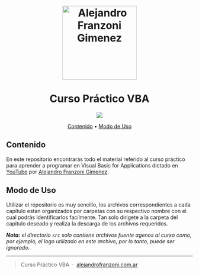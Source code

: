 
<h1 align="center">
  <br>
  <a href="https://www.alejandrofranzoni.com.ar/"><img src="https://github.com/alefranzoni/vba_curse/blob/main/src/icon.png?raw=true" alt="Alejandro Franzoni Gimenez" width="200"></a>
  <br>
  <br/>Curso Práctico VBA
  <br>
</h1>

<p align="center">
  <a href="#">
    <img src="https://img.shields.io/badge/$-donate-ff69b4.svg?maxAge=2592000&amp;style=flat">
  </a>
</p>

<p align="center">
  <a href="#contenido">Contenido</a> •
  <a href="#modo-de-uso">Modo de Uso</a>
</p>


## Contenido

En este repositorio encontrarás todo el material referido al curso práctico para aprender a programar en Visual Basic for Applications dictado en [YouTube](https://www.youtube.com/playlist?list=PLEALJWIWX5iKEI0XC1OPwsKrQrYvIipmu) por [Alejandro Franzoni Gimenez](https://www.alejandrofranzoni.com.ar/).

## Modo de Uso

Utilizar el repositorio es muy sencillo, los archivos correspondientes a cada capítulo estan organizados por carpetas con su respectivo nombre con el cual podrás identificarlos facilmente. Tan solo dirigete a la carpeta del capitulo deseado y realiza la descarga de los archivos requeridos.


***Nota:** el directorio `src` solo contiene archivos fuente agenos al curso como, por ejemplo, el logo utilizado en este archivo, por lo tanto, puede ser ignorado.*

---

> Curso Práctico VBA &nbsp;&middot;&nbsp; [alejandrofranzoni.com.ar](https://www.alejandrofranzoni.com.ar/) 

